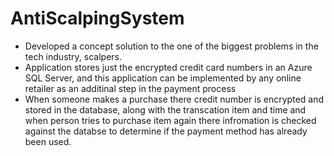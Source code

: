 # AntiScalpingSystem 

* Developed a concept solution to the one of the biggest problems in the tech industry, scalpers. 
* Application stores just the encrypted credit card numbers in an Azure SQL Server, and this application can be implemented by any online retailer as an additinal step in the      payment process
* When someone makes a purchase there credit number is encrypted and stored in the database, along with the transcation item and time and when person tries to purchase item again there infromation is checked against the databse to determine if the payment method has already been used.
